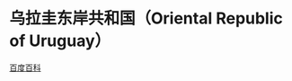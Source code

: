 # 乌拉圭东岸共和国（Oriental Republic of Uruguay）

[百度百科](https://baike.baidu.com/item/%E4%B9%8C%E6%8B%89%E5%9C%AD/384447)